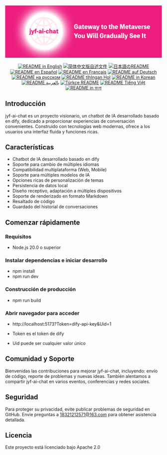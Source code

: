 ![cover-v5-optimized](./src/assets/imgs/jyf-ai-chat.png)

<div align="center">
  <a href="./README.md"><img alt="README in English" src="https://img.shields.io/badge/English-d9d9d9"></a>
  <a href="./readmes/README_CN.md"><img alt="简体中文版自述文件" src="https://img.shields.io/badge/简体中文-d9d9d9"></a>
  <a href="./readmes/README_JA.md"><img alt="日本語のREADME" src="https://img.shields.io/badge/日本語-d9d9d9"></a>
  <a href="./readmes/README_ES.md"><img alt="README en Español" src="https://img.shields.io/badge/Español-d9d9d9"></a>
  <a href="./readmes/README_FR.md"><img alt="README en Français" src="https://img.shields.io/badge/Français-d9d9d9"></a>
  <a href="./readmes/README_DE.md"><img alt="README auf Deutsch" src="https://img.shields.io/badge/Deutsch-d9d9d9"></a>
  <a href="./readmes/README_RU.md"><img alt="README на русском" src="https://img.shields.io/badge/Русский-d9d9d9"></a>
  <a href="./readmes/README_KL.md"><img alt="README tlhIngan Hol" src="https://img.shields.io/badge/Klingon-d9d9d9"></a>
  <a href="./readmes/README_KR.md"><img alt="README in Korean" src="https://img.shields.io/badge/한국어-d9d9d9"></a>
  <a href="./readmes/README_AR.md"><img alt="README بالعربية" src="https://img.shields.io/badge/العربية-d9d9d9"></a>
  <a href="./readmes/README_TR.md"><img alt="Türkçe README" src="https://img.shields.io/badge/Türkçe-d9d9d9"></a>
  <a href="./readmes/README_VI.md"><img alt="README Tiếng Việt" src="https://img.shields.io/badge/Ti%E1%BA%BFng%20Vi%E1%BB%87t-d9d9d9"></a>
  <a href="./readmes/README_BN.md"><img alt="README in বাংলা" src="https://img.shields.io/badge/বাংলা-d9d9d9"></a>
</div>

## Introducción
jyf-ai-chat es un proyecto visionario, un chatbot de IA desarrollado basado en dify, dedicado a proporcionar experiencias de conversación convenientes. Construido con tecnologías web modernas, ofrece a los usuarios una interfaz fluida y funciones ricas.

## Características
- Chatbot de IA desarrollado basado en dify
- Soporte para cambio de múltiples idiomas
- Compatibilidad multiplataforma (Web, Mobile)
- Soporte para múltiples modelos de IA
- Opciones ricas de personalización de temas
- Persistencia de datos local
- Diseño receptivo, adaptación a múltiples dispositivos
- Soporte de renderizado en formato Markdown
- Resaltado de código
- Guardado del historial de conversaciones

## Comenzar rápidamente

### Requisitos
- Node.js 20.0 o superior

### Instalar dependencias e iniciar desarrollo
- npm install
- npm run dev

### Construcción de producción
- npm run build

### Abrir navegador para acceder
- http://localhost:5173?Token=dify-api-key&Uid=1

- Token es el token de dify
- Uid puede ser cualquier valor único

## Comunidad y Soporte
Bienvenidas las contribuciones para mejorar jyf-ai-chat, incluyendo: envío de código, reporte de problemas y nuevas ideas. También alentamos a compartir jyf-ai-chat en varios eventos, conferencias y redes sociales.

## Seguridad
Para proteger su privacidad, evite publicar problemas de seguridad en GitHub. Envíe preguntas a 18321212571@163.com para obtener asistencia detallada.

## Licencia
Este proyecto está licenciado bajo Apache 2.0